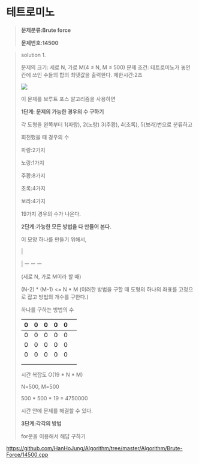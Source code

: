 # 테트로미노

> **문제분류:Brute force**
>
> **문제번호:14500**

> solution 1.
>
> 문제의 크기: 세로 N, 가로 M(4 ≤ N, M ≤ 500)
> 문제 조건: 테트로미노가 놓인 칸에 쓰인 수들의 합의 최댓값을 출력한다.
> 제한시간:2초
>
> ![](https://onlinejudgeimages.s3-ap-northeast-1.amazonaws.com/problem/14500/1.png)
>
> 이 문제를 브루트 포스 알고리즘을 사용하면
>
>
>
> **1단계: 문제의 가능한 경우의 수 구하기**
>
> 각 도형을 왼쪽부터 1(파랑), 2(노랑) 3(주황), 4(초록), 5(보라)번으로 분류하고
>
> 회전했을 때 경우의 수
>
> 파랑:2가지
>
> 노랑:1가지
>
> 주황:8가지
>
> 초록:4가지
>
> 보라:4가지
>
> 19가지 경우의 수가 나온다.
>
>
>
> **2단계:가능한 모든 방법을 다 만들어 본다.**
>
> 이 모양 하나를 만들기 위해서,
>
> |
>
> | ㅡ ㅡ ㅡ    
>
> (세로 N, 가로 M이라 할 때)
>
> (N-2) * (M-1) <= N * M (이러한 방법을 구할 때 도형의 하나의 좌표를 고정으로 잡고 방법의 개수를 구한다.)
>
> 하나를 구하는 방법의 수
>
> | 0    | 0    | 0    | 0    | 0    |      |
> | ---- | ---- | ---- | ---- | ---- | ---- |
> | 0    | 0    | 0    | 0    | 0    |      |
> | 0    | 0    | 0    | 0    | 0    |      |
> | 0    | 0    | 0    | 0    | 0    |      |
> |      |      |      |      |      |      |
> |      |      |      |      |      |      |
>
>
>
> 시간 복잡도 O(19 * N * M)
>
> N=500, M=500
>
> 500 * 500 * 19 = 4750000
>
> 시간 안에 문제를 해결할 수 있다.
>
>
>
> **3단계:각각의 방법**
>
> for문을 이용해서 해답 구하기
>
>
>

https://github.com/HanHoJung/Algorithm/tree/master/Algorithm/Brute-Force/14500.cpp












